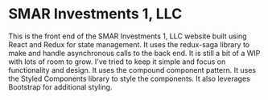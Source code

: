 # SMAR Investments 1, LLC

This is the front end of the SMAR Investments 1, LLC website built using React and Redux for state management. It uses the redux-saga library to make and handle asynchronous calls to the back end. It is still a bit of a WIP with lots of room to grow. I've tried to keep it simple and focus on functionality and design. It uses the compound component pattern. It uses the Styled Components library to style the components. It also leverages Bootstrap for additional styling. 